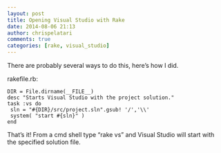 ```yaml
---
layout: post
title: Opening Visual Studio with Rake
date: 2014-08-06 21:13
author: chrispelatari
comments: true
categories: [rake, visual_studio]
---
```

There are probably several ways to do this, here’s how I did.

rakefile.rb:

```
DIR = File.dirname(__FILE__)
desc "Starts Visual Studio with the project solution."
task :vs do
 sln = "#{DIR}/src/project.sln".gsub! '/','\\'
 system( "start #{sln}" )
end
```

That’s it! From a cmd shell type “rake vs” and Visual Studio will start with the specified solution file.
